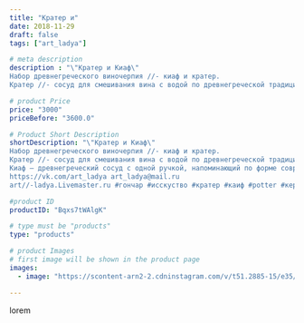 ```yaml
---
title: "Кратер и"
date: 2018-11-29
draft: false
tags: ["art_ladya"]

# meta description
description : "\"Кратер и Киаф\" 
Набор древнегреческого виночерпия //- киаф и кратер.
Кратер //- сосуд для смешивания вина с водой по древнегреческой традиции. Сделан и распи"

# product Price
price: "3000"
priceBefore: "3600.0"

# Product Short Description
shortDescription: "\"Кратер и Киаф\" 
Набор древнегреческого виночерпия //- киаф и кратер.
Кратер //- сосуд для смешивания вина с водой по древнегреческой традиции. Сделан и расписан по мотивам археологических находок. Изображение //- сфинксы с чернофигурного кратера из Этрурии. Первая четверть V в. до н.э.
Киаф — древнегреческий сосуд с одной ручкой, напоминающий по форме современную чашку. Однако ручка у киафа больше и возвышается над кромкой сосуда, поскольку киафы использовались на симпосиях также для зачерпывания вина. art_ladya\"Арт Ладья\" Гончарная мастерская в Нижнем Новгороде. Изготовление керамики и мастер//-классы по обучению. 
https://vk.com/art_ladya art_ladya@mail.ru 
art//-ladya.Livemaster.ru #гончар #исскуство #кратер #каиф #potter #керамикадляинтерьера #керамикаручнаяработа #керамиканазаказ #handmade #ancientceramics #керамика #эксклюзивнаякерамика #greece #painter #dishes #decor #ceramicar #nntoday #claygoods #restaurant #earthenware #ceramic #design #antiquity #античнаякерамика #ceramicart #exclusive #античность #clay #авторскаякерамика"

#product ID
productID: "Bqxs7tWAlgK"

# type must be "products"
type: "products"

# product Images
# first image will be shown in the product page
images:
  - image: "https://scontent-arn2-2.cdninstagram.com/v/t51.2885-15/e35/45891226_792230687795112_4182619483331189729_n.jpg?tp=1&_nc_ht=scontent-arn2-2.cdninstagram.com&_nc_cat=100&_nc_ohc=uTtuMD-4EKYAX9YX72X&ccb=7-4&oh=261c57315e540710abdccaeeebb65f97&oe=60865D3D&_nc_sid=86f79a&ig_cache_key=MTkyMzUxNjEzMzA0NzE2Mjg5MA%3D%3D.2-ccb7-4"

---
```

lorem
